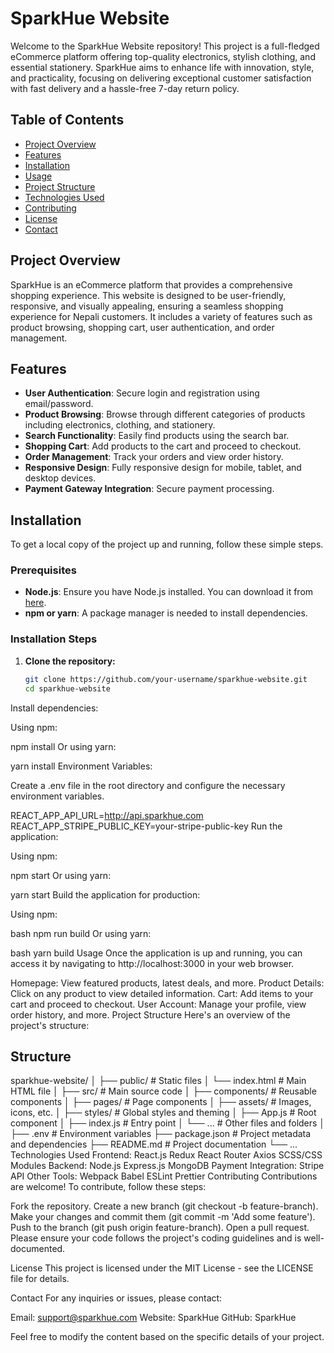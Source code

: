 
# SparkHue Website

Welcome to the SparkHue Website repository! This project is a full-fledged eCommerce platform offering top-quality electronics, stylish clothing, and essential stationery. SparkHue aims to enhance life with innovation, style, and practicality, focusing on delivering exceptional customer satisfaction with fast delivery and a hassle-free 7-day return policy.

## Table of Contents

- [Project Overview](#project-overview)
- [Features](#features)
- [Installation](#installation)
- [Usage](#usage)
- [Project Structure](#project-structure)
- [Technologies Used](#technologies-used)
- [Contributing](#contributing)
- [License](#license)
- [Contact](#contact)

## Project Overview

SparkHue is an eCommerce platform that provides a comprehensive shopping experience. This website is designed to be user-friendly, responsive, and visually appealing, ensuring a seamless shopping experience for Nepali customers. It includes a variety of features such as product browsing, shopping cart, user authentication, and order management.

## Features

- **User Authentication**: Secure login and registration using email/password.
- **Product Browsing**: Browse through different categories of products including electronics, clothing, and stationery.
- **Search Functionality**: Easily find products using the search bar.
- **Shopping Cart**: Add products to the cart and proceed to checkout.
- **Order Management**: Track your orders and view order history.
- **Responsive Design**: Fully responsive design for mobile, tablet, and desktop devices.
- **Payment Gateway Integration**: Secure payment processing.

## Installation

To get a local copy of the project up and running, follow these simple steps.

### Prerequisites

- **Node.js**: Ensure you have Node.js installed. You can download it from [here](https://nodejs.org/).
- **npm or yarn**: A package manager is needed to install dependencies.

### Installation Steps

1. **Clone the repository:**

   ```bash
   git clone https://github.com/your-username/sparkhue-website.git
   cd sparkhue-website
   ```
Install dependencies:

Using npm:


npm install
Or using yarn:


yarn install
Environment Variables:

Create a .env file in the root directory and configure the necessary environment variables.


REACT_APP_API_URL=http://api.sparkhue.com
REACT_APP_STRIPE_PUBLIC_KEY=your-stripe-public-key
Run the application:

Using npm:


npm start
Or using yarn:


yarn start
Build the application for production:

Using npm:

bash
npm run build
Or using yarn:

bash
yarn build
Usage
Once the application is up and running, you can access it by navigating to http://localhost:3000 in your web browser.

Homepage: View featured products, latest deals, and more.
Product Details: Click on any product to view detailed information.
Cart: Add items to your cart and proceed to checkout.
User Account: Manage your profile, view order history, and more.
Project Structure
Here's an overview of the project's structure:


## Structure
sparkhue-website/
│
├── public/                 # Static files
│   └── index.html          # Main HTML file
│
├── src/                    # Main source code
│   ├── components/         # Reusable components
│   ├── pages/              # Page components
│   ├── assets/             # Images, icons, etc.
│   ├── styles/             # Global styles and theming
│   ├── App.js              # Root component
│   ├── index.js            # Entry point
│   └── ...                 # Other files and folders
│
├── .env                    # Environment variables
├── package.json            # Project metadata and dependencies
├── README.md               # Project documentation
└── ...
Technologies Used
Frontend:
React.js
Redux
React Router
Axios
SCSS/CSS Modules
Backend:
Node.js
Express.js
MongoDB
Payment Integration:
Stripe API
Other Tools:
Webpack
Babel
ESLint
Prettier
Contributing
Contributions are welcome! To contribute, follow these steps:

Fork the repository.
Create a new branch (git checkout -b feature-branch).
Make your changes and commit them (git commit -m 'Add some feature').
Push to the branch (git push origin feature-branch).
Open a pull request.
Please ensure your code follows the project's coding guidelines and is well-documented.

License
This project is licensed under the MIT License - see the LICENSE file for details.

Contact
For any inquiries or issues, please contact:

Email: support@sparkhue.com
Website: SparkHue
GitHub: SparkHue

Feel free to modify the content based on the specific details of your project.

